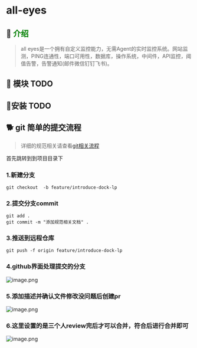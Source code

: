 #                     all-eyes
## 🎡 <font color="green">介绍</font>

> all eyes是一个拥有自定义监控能力，无需Agent的实时监控系统。网站监测，PING连通性，端口可用性，数据库，操作系统，中间件，API监控，阈值告警，告警通知(邮件微信钉钉飞书)。 

## 🥐 模块  TODO



## 🍞安装  TODO



## 🐕 git 简单的提交流程

> 详细的规范相关请查看[git相关流程](https://github.com/Project-Uranus-plus/Document-Records/blob/main/%E6%93%8D%E4%BD%9C%E8%A7%84%E8%8C%83%E7%9B%B8%E5%85%B3/git%E7%9B%B8%E5%85%B3%E6%B5%81%E7%A8%8B.md)

首先跳转到到项目目录下

### 1.新建分支

```
git checkout  -b feature/introduce-dock-lp
```

### 2.提交分支commit

```
git add .
git commit -m "添加规范相关文档" .
```

### 3.推送到远程仓库

```
git push -f origin feature/introduce-dock-lp
```

### 4.github界面处理提交的分支

![image.png](https://s2.loli.net/2022/11/12/FbDZhyqeTxoVXvs.png)

### 5.添加描述并确认文件修改没问题后创建pr

![image.png](https://s2.loli.net/2022/11/12/EZRKDalsI3efcdv.png)


### 6.这里设置的是三个人review完后才可以合并，符合后进行合并即可

![image.png](https://s2.loli.net/2022/11/12/FcDJuK4oWebSrmM.png)

